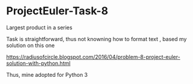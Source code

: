 # ProjectEuler-Task-8
Largest product in a series


Task is straightforward, thus not knowning how to format text , based my solution on this one

https://radiusofcircle.blogspot.com/2016/04/problem-8-project-euler-solution-with-python.html

Thus, mine adopted for Python 3
